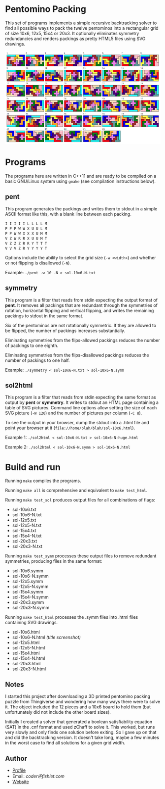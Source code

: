 # Pentomino Packing

This set of programs implements a simple recursive backtracking solver
to find all possible ways to pack the twelve pentominos into a
rectangular grid of size 10x6, 12x5, 15x4 or 20x3. It optionally
eliminates symmetry redundancies and renders packings as pretty HTML5
files using SVG drawings.

![Screenshot of 10x6 solution](/sol-10x6-N.png)

# Programs

The programs here are written in C++11 and are ready to be compiled on a
basic GNU/Linux system using `gmake` (see compilation instructions
below).

## pent

This program generates the packings and writes them to stdout in a
simple ASCII format like this, with a blank line between each packing.

    I I I I I L L L L M 
    P P P W W X U U L M 
    P P W W X X X U M M 
    V Z W R R X U U M T 
    V Z Z Z R R Y T T T 
    V V V Z R Y Y Y Y T 

Options include the ability to select the grid size (`-w <width>`) and whether
or not flipping is disallowed (`-N`).

Example: `./pent -w 10 -N > sol-10x6-N.txt`

## symmetry

This program is a filter that reads from stdin expecting the output
format of **pent**. It removes all packings that are redundant through
the symmetries of rotation, horizontal flipping and vertical flipping,
and writes the remaining packings to stdout in the same format.

Six of the pentominos are not rotationally symmetric. If they are
allowed to be flipped, the number of packings increases substantially.

Eliminating symmetries from the flips-allowed packings reduces the
number of packings to one eighth.

Eliminating symmetries from the flips-disallowed packings reduces the
number of packings to one half.

Example: `./symmetry < sol-10x6-N.txt > sol-10x6-N.symm`

## sol2html

This program is a filter that reads from stdin expecting the same format
as output by **pent** or **symmetry**. It writes to stdout an HTML page
containing a table of SVG pictures. Command line options allow setting
the size of each SVG picture (`-W 120`) and the number of pictures per
column (`-C 8`).

To see the output in your browser, dump the stdout into a .html file and
point your browser at it (`file://home/blah/blah/sol-10x6.html`).

Example 1: `./sol2html < sol-10x6-N.txt > sol-10x6-N-huge.html`

Example 2: `./sol2html < sol-10x6-N.symm > sol-10x6-N.html`

# Build and run

Running `make` compiles the programs.

Running `make all` is comprehensive and equivalent to `make test_html`.

Running `make test_sol` produces output files for all combinations of flags:

- sol-10x6.txt
- sol-10x6-N.txt
- sol-12x5.txt
- sol-12x5-N.txt
- sol-15x4.txt
- sol-15x4-N.txt
- sol-20x3.txt
- sol-20x3-N.txt

Running `make test_symm` processes these output files to remove redundant
symmetries, producing files in the same format:

- sol-10x6.symm
- sol-10x6-N.symm
- sol-12x5.symm
- sol-12x5-N.symm
- sol-15x4.symm
- sol-15x4-N.symm
- sol-20x3.symm
- sol-20x3-N.symm

Running `make test_html` processes the .symm files into .html files
containing SVG drawings.

- sol-10x6.html
- sol-10x6-N.html _(title screenshot)_
- sol-12x5.html
- sol-12x5-N.html
- sol-15x4.html
- sol-15x4-N.html
- sol-20x3.html
- sol-20x3-N.html

## Notes

I started this project after downloading a 3D printed pentomino packing
puzzle from Thingiverse and wondering how many ways there were to solve
it. The object included the 12 pieces and a 10x6 board to hold them (but
unfortunately did not include the other board sizes).

Initially I created a solver that generated a boolean satisfiability
equation (SAT) in the .cnf format and used zChaff to solve it. This
worked, but runs very slowly and only finds one solution before exiting.
So I gave up on that and did the backtracking version. It doesn't take
long, maybe a few minutes in the worst case to find all solutions for a
given grid width.

## Author

- [Profile](https://github.com/curtmcd "Curt McDowell")
- Email: *coder＠fishlet.com*
- [Website](https://www.fishlet.com)
